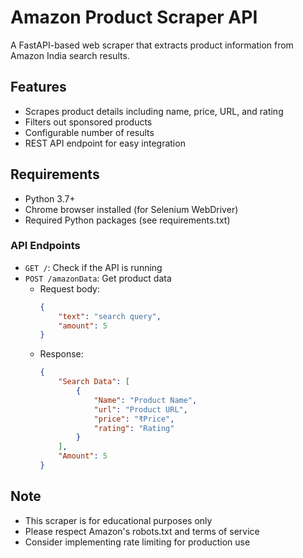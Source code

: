 # Amazon Product Scraper API

A FastAPI-based web scraper that extracts product information from Amazon India search results.

## Features

- Scrapes product details including name, price, URL, and rating
- Filters out sponsored products
- Configurable number of results
- REST API endpoint for easy integration

## Requirements

- Python 3.7+
- Chrome browser installed (for Selenium WebDriver)
- Required Python packages (see requirements.txt)


### API Endpoints

- `GET /`: Check if the API is running
- `POST /amazonData`: Get product data
  - Request body:
    ```json
    {
        "text": "search query",
        "amount": 5
    }
    ```
  - Response:
    ```json
    {
        "Search Data": [
            {
                "Name": "Product Name",
                "url": "Product URL",
                "price": "₹Price",
                "rating": "Rating"
            }
        ],
        "Amount": 5
    }
    ```

## Note

- This scraper is for educational purposes only
- Please respect Amazon's robots.txt and terms of service
- Consider implementing rate limiting for production use